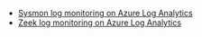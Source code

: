 - [Sysmon log monitoring on Azure Log Analytics](./sysmon-loganalytics/)
- [Zeek log monitoring on Azure Log Analytics](./zeek-loganalytics/)


